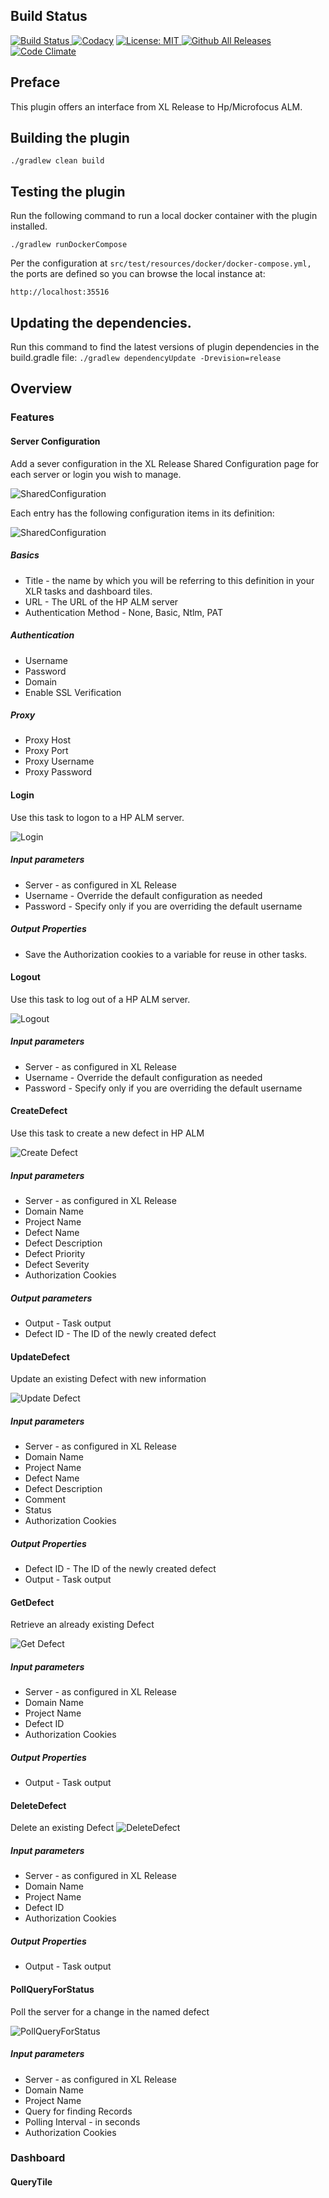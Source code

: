 ## Build Status

[![Build Status][xlr-hpalm-plugin-travis-image] ][xlr-hpalm-plugin-travis-url]
[![Codacy](https://api.codacy.com/project/badge/Grade/71d5adb3b2634edc875bd8c73cc3f24b)](https://www.codacy.com?utm_source=github.com&amp;utm_medium=referral&amp;utm_content=xebialabs-community/xlr-hpalm-plugin&amp;utm_campaign=Badge_Grade)
[![License: MIT][xlr-hpalm-plugin-license-image] ][xlr-hpalm-plugin-license-url]
[![Github All Releases][xlr-hpalm-plugin-downloads-image] ]()
[![Code Climate][xlr-hpalm-plugin-code-climate-image] ][xlr-hpalm-plugin-code-climate-url]

[xlr-hpalm-plugin-travis-image]: https://travis-ci.org/xebialabs-community/xlr-hpalm-plugin.svg?branch=master
[xlr-hpalm-plugin-travis-url]: https://travis-ci.org/xebialabs-community/xlr-hpalm-plugin
[xlr-hpalm-plugin-code-climate-image]: https://codeclimate.com/github/xebialabs-community/xlr-hpalm-plugin/badges/gpa.svg
[xlr-hpalm-plugin-code-climate-url]: https://codeclimate.com/github/xebialabs-community/xlr-hpalm-plugin
[xlr-hpalm-plugin-license-image]: https://img.shields.io/badge/License-MIT-yellow.svg
[xlr-hpalm-plugin-license-url]: https://opensource.org/licenses/MIT
[xlr-hpalm-plugin-downloads-image]: https://img.shields.io/github/downloads/xebialabs-community/xlr-hpalm-plugin/total.svg

## Preface

This plugin offers an interface from XL Release to Hp/Microfocus ALM. 

## Building the plugin

```
./gradlew clean build
```

## Testing the plugin

Run the following command to run a local docker container with the plugin installed.  
```
./gradlew runDockerCompose
```
Per the configuration at `src/test/resources/docker/docker-compose.yml,` the ports are defined so you can browse the local instance at:

```
http://localhost:35516
``` 

## Updating the dependencies.

Run this command to find the latest versions of plugin dependencies in the build.gradle file:
`./gradlew dependencyUpdate -Drevision=release`

## Overview

### Features

#### Server Configuration

Add a sever configuration in the XL Release Shared Configuration page for each server or login you wish to manage.

![SharedConfiguration](images/xlr-hpalm-sharedconfiguration.PNG)

Each entry has the following configuration items in its definition:

![SharedConfiguration](images/hpalm-login.PNG)

##### Basics
* Title - the name by which you will be referring to this definition in your XLR tasks and dashboard tiles.
* URL - The URL of the HP ALM server
* Authentication Method - None, Basic, Ntlm, PAT

##### Authentication
* Username
* Password
* Domain
* Enable SSL Verification

##### Proxy
* Proxy Host
* Proxy Port
* Proxy Username
* Proxy Password

#### Login
Use this task to logon to a HP ALM server.

![Login](images/hpalm-login.PNG)

##### Input parameters
* Server - as configured in XL Release
* Username - Override the default configuration as needed
* Password - Specify only if you are overriding the default username

##### Output Properties
* Save the Authorization cookies to a variable for reuse in other tasks.

#### Logout
Use this task to log out of a HP ALM server.

![Logout](images/hpalm-logout.PNG)

##### Input parameters
* Server - as configured in XL Release
* Username - Override the default configuration as needed
* Password - Specify only if you are overriding the default username


#### CreateDefect
Use this task to create a new defect in HP ALM

![Create Defect](images/hpalm-create-defect.PNG)

##### Input parameters
* Server - as configured in XL Release
* Domain Name
* Project Name
* Defect Name
* Defect Description
* Defect Priority
* Defect Severity
* Authorization Cookies

##### Output parameters
* Output - Task output
* Defect ID - The ID of the newly created defect

#### UpdateDefect
Update an existing Defect with new information

![Update Defect](images/hpalm-update-defect.PNG)

##### Input parameters
* Server - as configured in XL Release
* Domain Name
* Project Name
* Defect Name
* Defect Description
* Comment
* Status
* Authorization Cookies

##### Output Properties
* Defect ID - The ID of the newly created defect
* Output - Task output

#### GetDefect
Retrieve an already existing Defect

![Get Defect](images/hpalm-get-defect.PNG)

##### Input parameters
* Server - as configured in XL Release
* Domain Name
* Project Name
* Defect ID
* Authorization Cookies

##### Output Properties
* Output - Task output

#### DeleteDefect

Delete an existing Defect
![DeleteDefect](images/hpalm-delete-defect.PNG)

##### Input parameters
* Server - as configured in XL Release
* Domain Name
* Project Name
* Defect ID
* Authorization Cookies

##### Output Properties
* Output - Task output

#### PollQueryForStatus

Poll the server for a change in the named defect

![PollQueryForStatus](images/hpalm-poll-query-for-status.PNG)

##### Input parameters
* Server - as configured in XL Release
* Domain Name
* Project Name
* Query for finding Records
* Polling Interval - in seconds
* Authorization Cookies

### Dashboard

#### QueryTile

